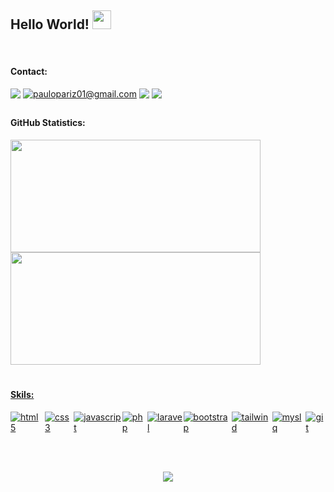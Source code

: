 

<h2>Hello World!
  <img src="https://raw.githubusercontent.com/iampavangandhi/iampavangandhi/master/gifs/Hi.gif" 
         width="30px">

</h2>
<div display: "flex"><br>
<h4>Contact: </h4>
<!-- Linkedin -->
  <a href="https://www.linkedin.com/in/paulopariz/" target="_blank"><img src="https://img.shields.io/badge/LinkedIn-000000?style=for-the-badge&logo=linkedin&logoColor=white" target="_blank" style="vertical-align:top"></a> 
  <!-- gmail -->
  <a href = "https://mail.google.com/mail/u/0/?fs=1&tf=cm&source=mailto&to=paulopariz01@gmail.com"><img title="paulopariz01@gmail.com" src="https://img.shields.io/badge/Gmail-000000?style=for-the-badge&logo=gmail&logoColor=white" style="vertical-align:top"></a>
<!-- instagram -->
  <a href="https://www.instagram.com/parizpaulo_/" target="_blank"><img src="https://img.shields.io/badge/Instagram-000000?style=for-the-badge&logo=instagram&logoColor=white" style="vertical-align:top"></a>
<!-- whatsapp -->
 <a href="https://api.whatsapp.com/send?phone=5544999575376" target="_blank"><img src="https://img.shields.io/badge/WhatsApp-000000?style=for-the-badge&logo=whatsapp&logoColor=white" style="vertical-align:top"></a>
  
##

 <h4>GitHub Statistics:</h4>
  <a href="https://github.com/paulopariz">
  <img height="180em" width="400px" src="https://github-readme-stats.vercel.app/api?username=paulopariz&show_icons=true&theme=transparent&include_all_commits=true&count_private=true"/>
  <img height="180em" width="400px" src="https://github-readme-stats.vercel.app/api/top-langs/?username=paulopariz&layout=compact&langs_count=7&theme=transparent"/>
  

 
 <br>
 
 # 
<h4>Skils:</h4>
  
  <div style="display: flex">
    
    
  <img title="html 5"  src="https://img.shields.io/badge/HTML5-EE7418?style=for-the-badge&logo=html5&logoColor=white"/>
  
    
  <img title="css3" src="https://img.shields.io/badge/CSS3-2862EA?style=for-the-badge&logo=css3&logoColor=white"/>
    
  
  <img title="javascript" src="https://img.shields.io/badge/JavaScript-F7DF1E?style=for-the-badge&logo=javascript&logoColor=black"/>
  
    
  <img title="php" src="https://img.shields.io/badge/PHP-4D588E?style=for-the-badge&logo=php&logoColor=white"/>
  
    
  <img title="laravel" src="https://img.shields.io/badge/Laravel-FF2D20?style=for-the-badge&logo=laravel&logoColor=white"/>
  
    
  <img title="bootstrap" src="https://img.shields.io/badge/Bootstrap-7531FA?style=for-the-badge&logo=bootstrap&logoColor=white"/>
    
  
  <img title="tailwind" src="https://img.shields.io/badge/Tailwind_CSS-39B0B7?style=for-the-badge&logo=tailwind-css&logoColor=white"/>
    
  
  <img title="myslq" src="https://img.shields.io/badge/MySQL-005C84?style=for-the-badge&logo=mysql&logoColor=white"/>
  
    
  <img title="git" src="https://img.shields.io/badge/GIT-EB4D1C?style=for-the-badge&logo=git&logoColor=white"/>
    
    
  </div>
  
  <br><br>
  
  <div align="center">

![](https://komarev.com/ghpvc/?username=paulopariz&color=7531FA&style=flat-square)
    
   </div>
